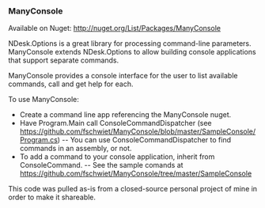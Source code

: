 ### ManyConsole

Available on Nuget: http://nuget.org/List/Packages/ManyConsole

NDesk.Options is a great library for processing command-line parameters.  ManyConsole extends NDesk.Options to allow building console applications that support separate commands.

ManyConsole provides a console interface for the user to list available commands, call and get help for each.

To use ManyConsole:

- Create a command line app referencing the ManyConsole nuget.
- Have Program.Main call ConsoleCommandDispatcher (see https://github.com/fschwiet/ManyConsole/blob/master/SampleConsole/Program.cs)
-- You can use ConsoleCommandDispatcher to find commands in an assembly, or not.
- To add a command to your console application, inherit from ConsoleCommand.
-- See the sample comands at https://github.com/fschwiet/ManyConsole/tree/master/SampleConsole

This code was pulled as-is from a closed-source personal project of mine in order to make it shareable.